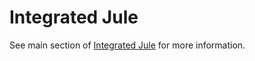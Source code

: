 # Integrated Jule

See main section of [Integrated Jule](/cpp/integrated-jule) for more information.
